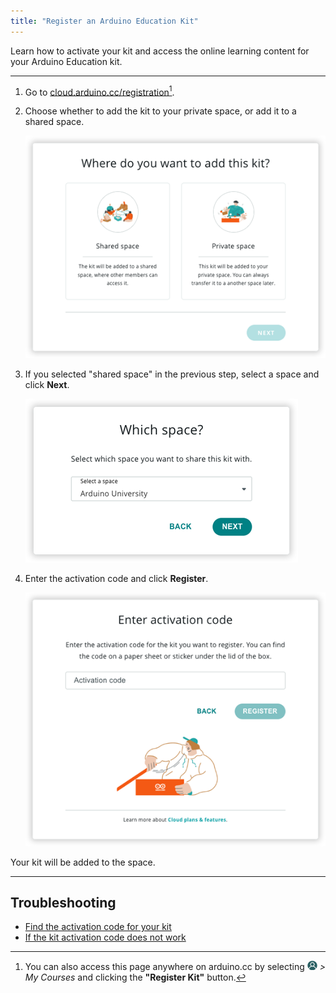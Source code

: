 ```yaml
---
title: "Register an Arduino Education Kit"
---
```


Learn how to activate your kit and access the online learning content for your Arduino Education kit.

---

1. Go to [cloud.arduino.cc/registration](https://cloud.arduino.cc/registration)[^1].

   >

2. Choose whether to add the kit to your private space, or add it to a shared space.

   ![Prompt asking where the kit should be added.](img/register-kit-where-add.png)

3. If you selected "shared space" in the previous step, select a space and click **Next**.

   ![Prompt with a dropdown selection of shared spaces.](img/register-kit-which-space.png)

4. Enter the activation code and click **Register**.

   !["Enter activation code" prompt. "You can find the code on a paper sheet or sticker under the lid of the box".](img/register-kit-activation-code.png)

Your kit will be added to the space.

---

## Troubleshooting

* [Find the activation code for your kit](https://support.arduino.cc/hc/en-us/articles/4402999992850-Where-is-the-activation-code-for-my-kit-)
* [If the kit activation code does not work](https://support.arduino.cc/hc/en-us/articles/360017549580-If-the-kit-activation-code-does-not-work)

[^1]: You can also access this page anywhere on arduino.cc by selecting _![Arduino account symbol.](img/symbol_profile.png) > My Courses_ and clicking the **"Register Kit"** button.

